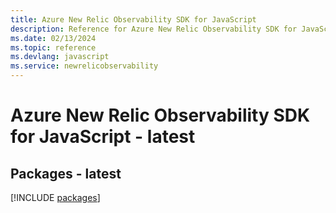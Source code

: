 ```yaml
---
title: Azure New Relic Observability SDK for JavaScript
description: Reference for Azure New Relic Observability SDK for JavaScript
ms.date: 02/13/2024
ms.topic: reference
ms.devlang: javascript
ms.service: newrelicobservability
---
```

# Azure New Relic Observability SDK for JavaScript - latest
## Packages - latest
[!INCLUDE [packages](new-relic-observability-index.md)]